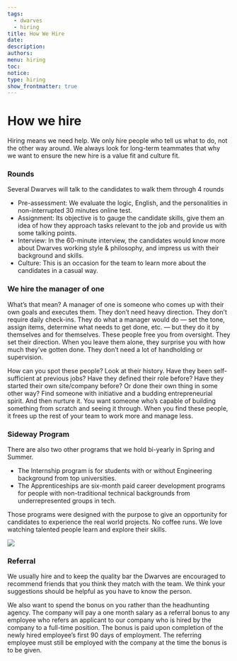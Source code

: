 ```yaml
---
tags:
  - dwarves
  - hiring
title: How We Hire
date: 
description: 
authors: 
menu: hiring
toc: 
notice: 
type: hiring
show_frontmatter: true
---
```

# How we hire

Hiring means we need help. We only hire people who tell us what to do, not the other way around. We always look for long-term teammates that why we want to ensure the new hire is a value fit and culture fit. 

### Rounds

Several Dwarves will talk to the candidates to walk them through 4 rounds

* Pre-assessment: We evaluate the logic, English, and the personalities in non-interrupted 30 minutes online test.
* Assignment: Its objective is to gauge the candidate skills, give them an idea of how they approach tasks relevant to the job and provide us with some talking points.
* Interview: In the 60-minute interview, the candidates would know more about Dwarves working style & philosophy, and impress us with their background and skills.
* Culture: This is an occasion for the team to learn more about the candidates in a casual way.

### We hire the manager of one

What’s that mean? A manager of one is someone who comes up with their own goals and executes them. They don’t need heavy direction. They don’t require daily check-ins. They do what a manager would do — set the tone, assign items, determine what needs to get done, etc. — but they do it by themselves and for themselves.
These people free you from oversight. They set their direction. When you leave them alone, they surprise you with how much they’ve gotten done. They don’t need a lot of handholding or supervision.

How can you spot these people? Look at their history. Have they been self-sufficient at previous jobs? Have they defined their role before? Have they started their own site/company before? Or done their own thing in some other way? Find someone with initiative and a budding entrepreneurial spirit. And then nurture it.
You want someone who’s capable of building something from scratch and seeing it through. When you find these people, it frees up the rest of your team to work more and manage less.

### Sideway Program

There are also two other programs that we hold bi-yearly in Spring and Summer.

* The Internship program is for students with or without Engineering background from top universities. 
* The Apprenticeships are six-month paid career development programs for people with non-traditional technical backgrounds from underrepresented groups in tech.

Those programs were designed with the purpose to give an opportunity for candidates to experience the real world projects. No coffee runs. We love watching talented people learn and explore their skills.

![](internship.png)

### Referral

We usually hire and to keep the quality bar the Dwarves are encouraged to recommend friends that you think they match with the team. We think your suggestions should be helpful as you have to know the person. 

We also want to spend the bonus on you rather than the headhunting agency. The company will pay a one month salary as a referral bonus to any employee who refers an applicant to our company who is hired by the company to a full-time position. The bonus is paid upon completion of the newly hired employee’s first 90 days of employment. The referring employee must still be employed with the company at the time the bonus is to be given.
